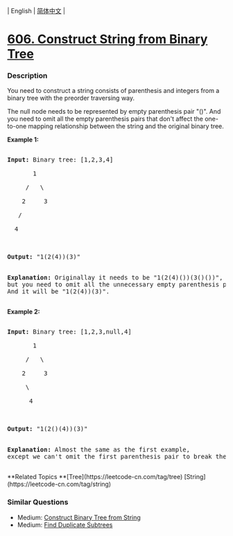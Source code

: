 | English | [简体中文](README.md) |

# [606. Construct String from Binary Tree](https://leetcode-cn.com/problems/construct-string-from-binary-tree)
 ### Description
<p>You need to construct a string consists of parenthesis and integers from a binary tree with the preorder traversing way.</p>

<p>The null node needs to be represented by empty parenthesis pair "()". And you need to omit all the empty parenthesis pairs that don't affect the one-to-one mapping relationship between the string and the original binary tree.</p>

<p><b>Example 1:</b><br />
<pre>
<b>Input:</b> Binary tree: [1,2,3,4]
       1
     /   \
    2     3
   /    
  4     

<b>Output:</b> "1(2(4))(3)"
<br/><b>Explanation:</b> Originallay it needs to be "1(2(4)())(3()())", <br/>but you need to omit all the unnecessary empty parenthesis pairs. <br/>And it will be "1(2(4))(3)".
</pre>
</p>

<p><b>Example 2:</b><br />
<pre>
<b>Input:</b> Binary tree: [1,2,3,null,4]
       1
     /   \
    2     3
     \  
      4 

<b>Output:</b> "1(2()(4))(3)"
<br/><b>Explanation:</b> Almost the same as the first example, <br/>except we can't omit the first parenthesis pair to break the one-to-one mapping relationship between the input and the output.
</pre>
</p>
**Related Topics	**[Tree](https://leetcode-cn.com/tag/tree) [String](https://leetcode-cn.com/tag/string) 

### Similar Questions
 - Medium:	[Construct Binary Tree from String](https://leetcode-cn.com/problems/construct-binary-tree-from-string) 
 - Medium:	[Find Duplicate Subtrees](https://leetcode-cn.com/problems/find-duplicate-subtrees) 
